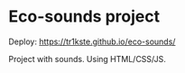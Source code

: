 # Eco-sounds project

Deploy: https://tr1kste.github.io/eco-sounds/

Project with sounds. Using HTML/CSS/JS.
